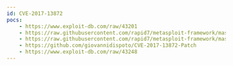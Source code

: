 ```yaml
---
id: CVE-2017-13872
pocs:
    - https://www.exploit-db.com/raw/43201
    - https://raw.githubusercontent.com/rapid7/metasploit-framework/master/modules/exploits/osx/local/root_no_password.rb
    - https://raw.githubusercontent.com/rapid7/metasploit-framework/master/modules/auxiliary/scanner/vnc/ard_root_pw.rb
    - https://github.com/giovannidispoto/CVE-2017-13872-Patch
    - https://www.exploit-db.com/raw/43248
---
```

